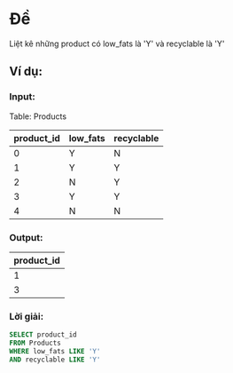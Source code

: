 # Đề

Liệt kê những product có low_fats là 'Y' và recyclable là 'Y'

## Ví dụ:

### Input:

Table: Products

| product_id | low_fats | recyclable |
| ---------- | -------- | ---------- |
| 0          | Y        | N          |
| 1          | Y        | Y          |
| 2          | N        | Y          |
| 3          | Y        | Y          |
| 4          | N        | N          |

### Output:

| product_id |
| ---------- |
| 1          |
| 3          |

### Lời giải:

```sql
SELECT product_id
FROM Products
WHERE low_fats LIKE 'Y'
AND recyclable LIKE 'Y'
```
